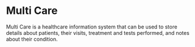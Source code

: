 # Multi Care

Multi Care is a healthcare information system that can be used to store details about patients, their visits, treatment and tests performed, and notes about their condition.
